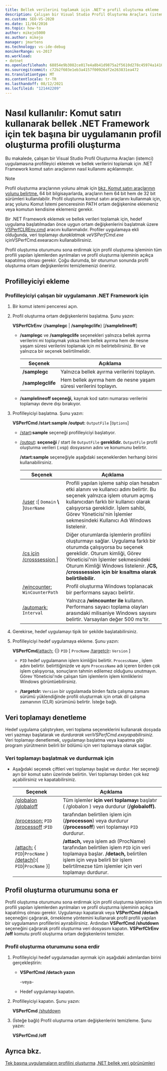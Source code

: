 ```yaml
---
title: Bellek verilerini toplamak için .NET'e profil oluşturma ekleme
description: Çalışan bir Visual Studio Profil Oluşturma Araçları (istemci) uygulamasına profil oluşturma eklemek ve bellek verilerini .NET Framework komut satırı araçlarını kullanmayı öğrenin.
ms.custom: SEO-VS-2020
ms.date: 11/04/2016
ms.topic: how-to
author: mikejo5000
ms.author: mikejo
manager: jmartens
ms.technology: vs-ide-debug
monikerRange: vs-2017
ms.workload:
- dotnet
ms.openlocfilehash: 68854e9b3082ce017e4a8b41d9875a2f5610d278c45974a141095bc2f2e35cd6
ms.sourcegitcommit: c72b2f603e1eb3a4157f00926df2e263831ea472
ms.translationtype: MT
ms.contentlocale: tr-TR
ms.lasthandoff: 08/12/2021
ms.locfileid: "121442209"
---
```

# <a name="how-to-attach-the-profiler-to-a-net-framework-stand-alone-application-to-collect-memory-data-by-using-the-command-line"></a>Nasıl kullanılır: Komut satırı kullanarak bellek .NET Framework için tek başına bir uygulamanın profil oluşturma profili oluşturma

Bu makalede, çalışan bir Visual Studio Profil Oluşturma Araçları (istemci) uygulamasına profilleyici eklemek ve bellek verilerini toplamak için .NET Framework komut satırı araçlarının nasıl kullanımı açıklanmıştır.

> [!NOTE]
> Profil oluşturma araçlarının yolunu almak için [bkz. Komut satırı araçlarının yolunu belirtme.](../profiling/specifying-the-path-to-profiling-tools-command-line-tools.md) 64 bit bilgisayarlarda, araçların hem 64 bit hem de 32 bit sürümleri kullanılabilir. Profil oluşturma komut satırı araçlarını kullanmak için, araç yolunu Komut İstemi penceresinin PATH ortam değişkenine eklemeniz veya komutun kendisine eklemeniz gerekir.

Bir .NET Framework eklemek ve bellek verileri toplamak için, hedef uygulama başlatılmadan önce uygun ortam değişkenlerini başlatmak üzere [VSPerfCLREnv.cmd](../profiling/vsperfclrenv.md) aracını kullanmalıdır. Profiler uygulamaya ekli olduğunda, veri toplamayı *duraklatmak veVSPerfCmd.exe* içinVSPerfCmd.exearacını kullanabilirsiniz.

Profil oluşturma oturumunu sona erdirmak için profil oluşturma işleminin tüm profili yapılan işlemlerden ayrılmaları ve profil oluşturma işleminin açıkça kapatılmış olması gerekir. Çoğu durumda, bir oturumun sonunda profil oluşturma ortam değişkenlerini temizlemenizi öneririz.

## <a name="attach-the-profiler"></a>Profilleyiciyi ekleme

### <a name="to-attach-the-profiler-to-a-running-net-framework-application"></a>Profilleyiciyi çalışan bir uygulamanın .NET Framework için

1. Bir komut istemi penceresi açın.

2. Profil oluşturma ortam değişkenlerini başlatma. Şunu yazın:

     **VSPerfClrEnv** {**/samplegc** &#124; **/samplegclife**} [**/samplelineoff**]

    - **/samplegc** ve **/samplegclife** seçenekleri yalnızca bellek ayırma verilerini mi toplaymak yoksa hem bellek ayırma hem de nesne yaşam süresi verilerini toplamak için mi belirtebilirsiniz. Bir ve yalnızca bir seçenek belirtilmelidir.

        |Seçenek|Açıklama|
        |------------|------------------|
        |**/samplegc**|Yalnızca bellek ayırma verilerini toplayın.|
        |**/samplegclife**|Hem bellek ayırma hem de nesne yaşam süresi verilerini toplayın.|

    - **/samplelineoff seçeneği,** kaynak kod satırı numarası verilerini toplamayı devre dışı bırakıyor.

3. Profilleyiciyi başlatma. Şunu yazın:

     **VSPerfCmd /start:sample /output:** `OutputFile` [`Options`]

   - [/start](../profiling/start.md)**:sample** seçeneği profilleyiciyi başlatıyor.

   - [/output](../profiling/output.md)**: seçeneği** / start ile `OutputFile` **gereklidir.** `OutputFile` profil oluşturma verileri (.vsp) dosyasının adını ve konumunu belirtir.

     **/start:sample** seçeneğiyle aşağıdaki seçeneklerden herhangi birini kullanabilirsiniz.

     | Seçenek | Açıklama |
     | - | - |
     | [/user](../profiling/user-vsperfcmd.md) **:**[ `Domain` **\\** ]`UserName` | Profili yapılan işleme sahip olan hesabın etki alanını ve kullanıcı adını belirtir. Bu seçenek yalnızca işlem oturum açmış kullanıcıdan farklı bir kullanıcı olarak çalışıyorsa gereklidir. İşlem sahibi, Görev Yöneticisi'nin İşlemler sekmesindeki Kullanıcı Adı Windows listelenir. |
     | [/cs için /crosssession &#124;](../profiling/crosssession.md) | Diğer oturumlarda işlemlerin profilini oluşturmayı sağlar. Uygulama farklı bir oturumda çalışıyorsa bu seçenek gereklidir. Oturum kimliği, Görev Yöneticisi'nin İşlemler sekmesindeki Oturum Kimliği Windows listelenir. **/CS,** **/crosssession için bir kısaltma olarak belirtilebilir.** |
     | [/wincounter:](../profiling/wincounter.md) `WinCounterPath` | Profil oluşturma Windows toplanacak bir performans sayacı belirtir. |
     | [/automark:](../profiling/automark.md) `Interval` | Yalnızca **/wincounter ile** kullanın. Performans sayacı toplama olayları arasındaki milisaniye Windows sayısını belirtir. Varsayılan değer 500 ms'tir. |

4. Gerekirse, hedef uygulamayı tipik bir şekilde başlatabilirsiniz.

5. Profilleyiciyi hedef uygulamaya ekleme. Şunu yazın:

     **VSPerfCmd**[/attach:](../profiling/attach.md) {&#124;} `PID` [ `ProcName` [/targetclr](../profiling/targetclr.md)**:** `Version` ]  

    - `PID` hedef uygulamanın işlem kimliğini belirtir. `ProcessName` , işlem adını belirtir. belirttiğinizde ve aynı `ProcessName` adı içeren birden çok işlem çalışıyorsa, sonuçların tahmin edilemez olduğunu unutmayın. Görev Yöneticisi'nde çalışan tüm işlemlerin işlem kimliklerini Windows görüntüebilirsiniz.

    - **/targetclr:** `Version` bir uygulamada birden fazla çalışma zamanı sürümü yüklendiğinde profili oluşturmak için ortak dil çalışma zamanının (CLR) sürümünü belirtir. İsteğe bağlı.

## <a name="control-data-collection"></a>Veri toplamayı denetleme

Hedef uygulama çalıştıryken, veri toplama seçeneklerini kullanarak dosyada veri yazmayı başlatarak ve *durdurarak veriVSPerfCmd.exeyapabilirsiniz.* Veri toplamayı denetlemek, uygulamayı başlatma veya kapatma gibi program yürütmenin belirli bir bölümü için veri toplamaya olanak sağlar.

### <a name="to-start-and-stop-data-collection"></a>Veri toplamayı başlatmak ve durdurmak için

- Aşağıdaki seçenek çiftleri veri toplamayı başlat ve durdur. Her seçeneği ayrı bir komut satırı üzerinde belirtin. Veri toplamayı birden çok kez açabilirsiniz ve kapatabilirsiniz.

    |Seçenek|Açıklama|
    |------------|-----------------|
    |[/globalon /globaloff](../profiling/globalon-and-globaloff.md)|Tüm işlemler **için veri toplamayı** başlatır ( /globalon ) veya durdurur (**/globaloff).**|
    |[/processon:](../profiling/processon-and-processoff.md)  `PID` [/processoff](../profiling/processon-and-processoff.md) **:**`PID`|tarafından belirtilen işlem için (**/processon**) veya durdurur (**/processoff**) veri toplamayı `PID` durdurur.|
    |[/attach:](../profiling/attach.md) { `PID`&#124;`ProcName` } [/detach](../profiling/detach.md)[**:**{ `PID`&#124;`ProcName` }]|**/attach,** veya işlem adı (ProcName) tarafından belirtilen işlem `PID` için veri toplamaya başlar. **/detach,** belirtilen işlem için veya belirli bir işlem belirtilmezse tüm işlemler için veri toplamayı durdurur.|

## <a name="end-the-profiling-session"></a>Profil oluşturma oturumunu sona er

Profil oluşturma oturumunu sona erdirmak için profil oluşturma işleminin tüm profili yapılan işlemlerden ayrılmaları ve profil oluşturma işleminin açıkça kapatılmış olması gerekir. Uygulamayı kapatarak veya **VSPerfCmd /detach** seçeneğini çağırarak, örnekleme yöntemini kullanarak profil profili yapılan bir uygulamanın profillerini ayırabilirsiniz. Ardından **VSPerfCmd /shutdown** seçeneğini çağırarak profil oluşturma veri dosyasını kapatın. **VSPerfClrEnv /off** komutu profil oluşturma ortam değişkenlerini temizler.

### <a name="to-end-a-profiling-session"></a>Profil oluşturma oturumunu sona erdir

1. Profilleyiciyi hedef uygulamadan ayırmak için aşağıdaki adımlardan birini gerçekleştirin:

    - **VSPerfCmd /detach yazın**

         -veya-

    - Hedef uygulamayı kapatın.

2. Profilleyiciyi kapatın. Şunu yazın:

     **VSPerfCmd**  [/shutdown](../profiling/shutdown.md)

3. (İsteğe bağlı) Profil oluşturma ortam değişkenlerini temizleme. Şunu yazın:

     **VSPerfCmd /off**

## <a name="see-also"></a>Ayrıca bkz.

[Tek başına uygulamaların profilini oluşturma](../profiling/command-line-profiling-of-stand-alone-applications.md) 
 [.NET bellek veri görünümleri](../profiling/dotnet-memory-data-views.md)
